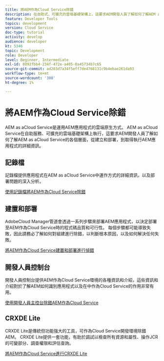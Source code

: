```yaml
---
title: 將AEM作為Cloud Service除錯
description: 在自助式、可擴充的雲端基礎架構上，這要求AEM開發人員了解如何了解AEM as aCloud Service的各個層面，從建立和部署到取得執行AEM應用程式的詳細資訊，並對其進行除錯。
feature: Developer Tools
topics: development
version: Cloud Service
doc-type: tutorial
activity: develop
audience: developer
kt: 5346
topic: Development
role: Developer
level: Beginner, Intermediate
exl-id: 8092fbb4-234f-472e-a405-8a45734b7c65
source-git-commit: ad203d7a34f5eff7de4768131c9b4ebae261da93
workflow-type: tm+mt
source-wordcount: '308'
ht-degree: 1%

---
```


# 將AEM作為Cloud Service除錯

AEM as aCloud Service是運用AEM應用程式的雲端原生方式。 AEM as aCloud Service在自助服務、可擴充的雲端基礎架構上執行，這要求AEM開發人員了解如何了解AEM as aCloud Service的各個層面，從建立和部署，到取得執行AEM應用程式的詳細資訊。

## 記錄檔

記錄檔提供應用程式在AEM as aCloud Service中運作方式的詳細資訊，以及部署問題的深入分析。

[使用記錄檔將AEM作為Cloud Service除錯](./logs.md)

## 建置和部署

AdobeCloud Manager管道會透過一系列步驟來部署AEM應用程式，以決定部署至AEM作為Cloud Service時的程式碼品質和可行性。 每個步驟都可能導致失敗，因此請務必了解如何對組建進行除錯，以判斷根本原因，以及如何解決任何失敗。

[將AEM作為Cloud Service建置和部署進行偵錯](./build-and-deployment.md)

## 開發人員控制台

開發人員控制台提供AEM作為Cloud Service環境的各種資訊和介紹，這些資訊和介紹對於了解AEM如何識別應用程式以及在中作為Cloud Service的作用非常有用。

[使用開發人員主控台除錯AEM作為Cloud Service](./developer-console.md)

## CRXDE Lite

CRXDE Lite是傳統但功能強大的工具，可作為Cloud Service開發環境除錯AEM。 CRXDE Lite提供一套功能，有助於調試以檢查所有資源和屬性、操作JCR的可變部分、調查權限和評估查詢。

[將AEM作為Cloud Service進行CRXDE Lite](./crxde-lite.md)
